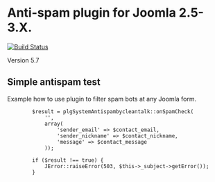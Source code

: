 Anti-spam plugin for Joomla 2.5-3.X.
============
[![Build Status](https://travis-ci.org/CleanTalk/joomla25-3x-antispam.svg)](https://travis-ci.org/CleanTalk/joomla25-3x-antispam)

Version 5.7

## Simple antispam test

Example how to use plugin to filter spam bots at any Joomla form.


            $result = plgSystemAntispambycleantalk::onSpamCheck(
                '',
                array(
                    'sender_email' => $contact_email, 
                    'sender_nickname' => $contact_nickname, 
                    'message' => $contact_message
                ));

            if ($result !== true) {
                JError::raiseError(503, $this->_subject->getError());
            }

